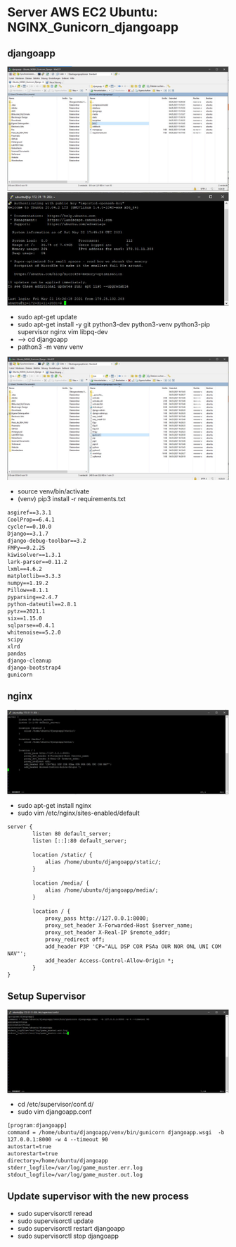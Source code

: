 # Server AWS EC2 Ubuntu: NGINX_Gunicorn_djangoapp

## djangoapp
![](images/venv.JPG "venv")
![](images/ubuntu.JPG "ubuntu")
* sudo apt-get update 
* sudo apt-get install -y git python3-dev python3-venv python3-pip supervisor nginx vim libpq-dev
* --> cd djangoapp
* pathon3 -m venv venv
<!--
ubuntu@ip-172-31-11-203:~/djangoapp$ ls
compressormodel  database  djangoapp  manage.py  media  requirements.txt  static  templates  venv  webtools
ubuntu@ip-172-31-11-203:~/djangoapp$ source venv/bin/activate
(venv) ubuntu@ip-172-31-11-203:~/djangoapp$
-->
![](images/Gunicorn.JPG "Gunicorn")
* source venv/bin/activate
* (venv) pip3 install -r requirements.txt 
```
asgiref==3.3.1
CoolProp==6.4.1
cycler==0.10.0
Django==3.1.7
django-debug-toolbar==3.2
FMPy==0.2.25
kiwisolver==1.3.1
lark-parser==0.11.2
lxml==4.6.2
matplotlib==3.3.3
numpy==1.19.2
Pillow==8.1.1
pyparsing==2.4.7
python-dateutil==2.8.1
pytz==2021.1
six==1.15.0
sqlparse==0.4.1
whitenoise==5.2.0
scipy
xlrd
pandas
django-cleanup
django-bootstrap4
gunicorn
```

## nginx
![](images/NGINX_default.JPG "NGINX_default")
* sudo apt-get install nginx
* sudo vim /etc/nginx/sites-enabled/default

```
server {
        listen 80 default_server;
        listen [::]:80 default_server;

        location /static/ {
            alias /home/ubuntu/djangoapp/static/; 
        }

        location /media/ {
            alias /home/ubuntu/djangoapp/media/; 
        }

        location / {
            proxy_pass http://127.0.0.1:8000;
            proxy_set_header X-Forwarded-Host $server_name;
            proxy_set_header X-Real-IP $remote_addr;
            proxy_redirect off;
            add_header P3P 'CP="ALL DSP COR PSAa OUR NOR ONL UNI COM NAV"';
            add_header Access-Control-Allow-Origin *;
        }
}
```

## Setup Supervisor
![](images/Supervisor_config.JPG "Supervisor_config")
* cd /etc/supervisor/conf.d/
* sudo vim djangoapp.conf

```
[program:djangoapp]
command = /home/ubuntu/djangoapp/venv/bin/gunicorn djangoapp.wsgi  -b 127.0.0.1:8000 -w 4 --timeout 90
autostart=true
autorestart=true
directory=/home/ubuntu/djangoapp 
stderr_logfile=/var/log/game_muster.err.log
stdout_logfile=/var/log/game_muster.out.log
```

## Update supervisor with the new process
* sudo supervisorctl reread
* sudo supervisorctl update
* sudo supervisorctl restart djangoapp
* sudo supervisorctl stop djangoapp













